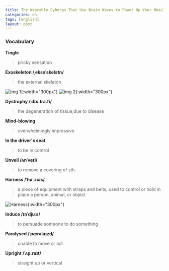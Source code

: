 ```yaml
---
title: The Wearable Cyborgs That Use Brain Waves to Power Up Your Muscles
categories: en
tags: [english]
layout: post
---
```


### Vocabulary

**Tingle**
>  pricky sensation

**Exoskeleton /ˌeksəˈskelətn/**
> the external skeleton 

![img 1](https://cdn.cnn.com/cnnnext/dam/assets/191004105331-02-paralyzed-man-robotic-suit-exlarge-169.jpg){:width="300px"}
![img 2](https://upload.wikimedia.org/wikipedia/commons/7/7d/Dragonfly-nymph-exoskeleton.jpg){:width="300px"}

**Dystrophy /ˈdɪs.trə.fi/**
> the degeneration of tissue,due to disease

**Mind-blowing**
> overwhelmingly impressive

**In the driver's seat**
> to be in control

**Unveil /ʌnˈveɪl/**
> to remove a covering of sth. 

**Harness /ˈhɑː.nəs/**
> a piece of equipment with straps and belts, used to control or hold in place a person, animal, or object

![Harness](https://newcastlebeach.org/images/harness-4.png){:width="300px"}

**Induce /ɪnˈdjuːs/**
> to persuade someone to do something

**Paralysed /ˈpærəlaɪzd/**
> unable to move or act

**Upright /ˈʌp.raɪt/**
> straight up or vertical
